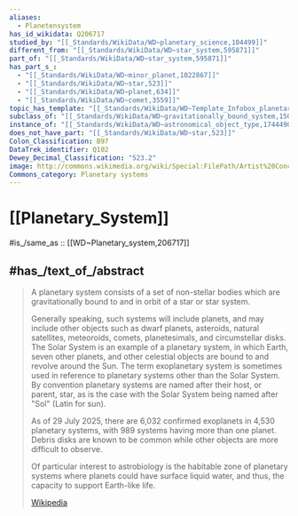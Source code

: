 ```yaml
---
aliases:
  - Planetensystem
has_id_wikidata: Q206717
studied_by: "[[_Standards/WikiData/WD~planetary_science,104499]]"
different_from: "[[_Standards/WikiData/WD~star_system,595871]]"
part_of: "[[_Standards/WikiData/WD~star_system,595871]]"
has_part_s_:
  - "[[_Standards/WikiData/WD~minor_planet,1022867]]"
  - "[[_Standards/WikiData/WD~star,523]]"
  - "[[_Standards/WikiData/WD~planet,634]]"
  - "[[_Standards/WikiData/WD~comet,3559]]"
topic_has_template: "[[_Standards/WikiData/WD~Template_Infobox_planetary_system,14385354]]"
subclass_of: "[[_Standards/WikiData/WD~gravitationally_bound_system,15053549]]"
instance_of: "[[_Standards/WikiData/WD~astronomical_object_type,17444909]]"
does_not_have_part: "[[_Standards/WikiData/WD~star,523]]"
Colon_Classification: B97
DataTrek_identifier: Q102
Dewey_Decimal_Classification: "523.2"
image: http://commons.wikimedia.org/wiki/Special:FilePath/Artist%20Concept%20Planetary%20System.jpg
Commons_category: Planetary systems
---
```


# [[Planetary_System]] 

#is_/same_as :: [[WD~Planetary_system,206717]] 

## #has_/text_of_/abstract 

> A planetary system consists of a set of non-stellar bodies 
> which are gravitationally bound to and in orbit of a star or star system. 
> 
> Generally speaking, such systems will include planets, and may include other objects such as dwarf planets, asteroids, natural satellites, meteoroids, comets, planetesimals, and circumstellar disks. The Solar System is an example of a planetary system, in which Earth, seven other planets, and other celestial objects are bound to and revolve around the Sun. The term exoplanetary system is sometimes used in reference to planetary systems other than the Solar System. By convention planetary systems are named after their host, or parent, star, as is the case with the Solar System being named after "Sol" (Latin for sun).
>
> As of 29 July 2025, there are 6,032 confirmed exoplanets in 4,530 planetary systems, with 989 systems having more than one planet. Debris disks are known to be common while other objects are more difficult to observe.
>
> Of particular interest to astrobiology is the habitable zone of planetary systems where planets could have surface liquid water, and thus, the capacity to support Earth-like life.
>
> [Wikipedia](https://en.wikipedia.org/wiki/Planetary%20system) 

